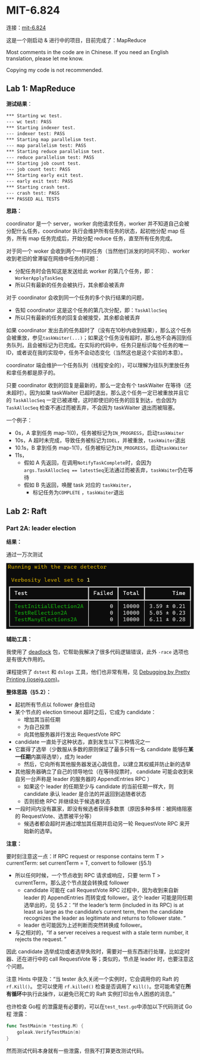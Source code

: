 # MIT-6.824

连接：[mit-6.824](https://pdos.csail.mit.edu/6.824/schedule.html)

这是一个刚启动 & 进行中的项目，目前完成了：MapReduce

Most comments in the code are in Chinese. If you need an English translation, please let me know.

Copying my code is not recommended.

## Lab 1: MapReduce

**测试结果**：

```text
*** Starting wc test.
--- wc test: PASS
*** Starting indexer test.
--- indexer test: PASS
*** Starting map parallelism test.
--- map parallelism test: PASS
*** Starting reduce parallelism test.
--- reduce parallelism test: PASS
*** Starting job count test.
--- job count test: PASS
*** Starting early exit test.
--- early exit test: PASS
*** Starting crash test.
--- crash test: PASS
*** PASSED ALL TESTS
```

**思路：**

coordinator 是一个 server，worker 向他请求任务，worker 并不知道自己会被分配什么任务，coordinator 执行会维护所有任务的状态，起初他分配 map 任务，所有 map 任务完成后，开始分配 reduce 任务，直至所有任务完成。

对于同一个 woker 会收到两个一样的任务（当然他们派发的时间不同）、worker 收到老旧的曾滞留在网络中任务的问题：

- 分配任务时会告知这是发送给此 worker 的第几个任务，即：`WorkerApplyTaskSeq`
- 所以只有最新的任务会被执行，其余都会被丢弃

对于 coordinator 会收到同一个任务的多个执行结果的问题，

- 告知 coordinator 这是这个任务的第几次分配，即：`TaskAllocSeq`
- 所以只有最新的任务的回复会被接受，其余都会被丢弃

如果 coordinator 发出去的任务超时了（没有在10秒内收到结果），那么这个任务会被重放，参见`taskWaiter(...)`；如果这个任务没有超时，那么他不会再回到任务队列，且会被标记为已完成。在实际的代码中，任务只是标识每个任务的唯一ID，或者说在我的实现中，任务不会动态变化（当然这也是这个实验的本意）。

coordinator 端会维护一个任务队列（线程安全的），可以理解为往队列里放任务和拿任务都是原子的。

只要 coordinator 收到的回复是最新的，那么一定会有个 taskWaiter 在等待（还未超时）。因为如果 taskWaiter 已超时退出，那么这个任务一定已被重放并且它的 `TaskAllocSeq` 一定已被递增，这时即使旧的任务的回复到达，也会因为 `TaskAllocSeq` 检查不通过而被丢弃，不会因为 taskWaiter 退出而被阻塞。

一个例子：

- 0s，A 拿到任务 map-1(0)，任务被标记为`IN_PROGRESS`，启动`taskWaiter`
- 10s，A 超时未完成，导致任务被标记为`IDEL`，并被重放，`taskWaiter`退出
- 10.1s，B 拿到任务 map-1(1)，任务被标记为`IN_PROGRESS`，启动`taskWaiter`
- 11s，
  - 假如 A 先返回，在调用`NotifyTaskComplete`时，会因为`args.TaskAllocSeq == latestSeq`无法通过而被丢弃，`taskWaiter`仍在等待
  - 假如 B 先返回，唤醒  task 对应的 `taskWaiter`，
    - 标记任务为`COMPLETE` ，`taskWaiter`退出

## Lab 2: Raft

### Part 2A: leader election

**结果：**

通过一万次测试

![image-20230521111413992](README.assets/image-20230521111413992.png)

**辅助工具：**

我使用了 [deadlock](https://pkg.go.dev/github.com/sasha-s/go-deadlock#section-readme) 包，它帮助我解决了很多代码逻辑错误，此外 `-race` 选项也是有很大作用的。

课程提供了 `dstest` 和 `dslogs` 工具，他们也非常有用，见 [Debugging by Pretty Printing (josejg.com)](https://blog.josejg.com/debugging-pretty/)。

**整体思路（§5.2）：**

- 起初所有节点以 follower 身份启动
- 某个节点的 election timeout 超时之后，它成为 candidate：
  - 增加其当前任期
  - 为自己投票
  - 向其他服务器并行发出 RequestVote RPC 
-  candidate 一直处于这种状态，直到发生以下三种情况之一 
  - 它赢得了选举（少数服从多数的原则保证了最多只有一名 candidate 能够在**某一任期**内赢得选举），成为 leader
    - 然后，它向所有其他服务器发送心跳信息，以建立其权威并防止新的选举  
  - 其他服务器确立了自己的领导地位（在等待投票时， candidate 可能会收到来自另一台声称是 leader 的服务器的 AppendEntries RPC ）
    - 如果这个 leader 的任期至少与 candidate 的当前任期一样大，则 candidate 承认 leader 是合法的并返回到追随者状态
    - 否则拒绝 RPC 并继续处于候选者状态  
  - 一段时间内没有赢家，即没有候选者获得多数票（原因多种多样：被网络阻塞的 RequestVote、选票被平分等）
    - 候选者都会超时并通过增加其任期并启动另一轮 RequestVote RPC 来开始新的选举。  

**注意：**

要时刻注意这一点：If RPC request or response contains term T > currentTerm: set currentTerm = T, convert to follower (§5.1)

- 所以任何时候，一个节点收到 RPC 请求或响应，只要 term T > currentTerm，那么这个节点就会转换成 follower
  - candidate 可能在 call RequestVote RPC 过程中，因为收到来自新 leader 的 AppendEntries 而转变成 follower。这个 leader 可能是同任期选举出的，见 §5.2：“If the leader’s term (included in its RPC) is at least as large as the candidate’s current term, then the candidate recognizes the leader as legitimate and returns to follower state.  “
  - leader 也可能因为上述判断而突然转换成 follower。
- 与之相对的，“If a server receives a request with a stale term number, it rejects the request.  ”

因此 candidate 选举成功或者选举失败时，需要对一些东西进行处理，比如定时器、还在进行中的 call  RequestVote 等；类似的，节点是 leader 时，也要注意这个问题。

注意 Hints 中提及：“当 tester 永久关闭一个实例时，它会调用你的 Raft 的 `rf.Kill()`。 您可以使用 `rf.killed()` 检查是否调用了 `Kill()`。您可能希望在**所有循环**中执行此操作，以避免已死亡的 Raft 实例打印出令人困惑的消息。”

也许检查 Go程 的泄露是有必要的，可以在`test_test.go`中添加以下代码测试 Go程 泄露：

```go
func TestMain(m *testing.M) {
	goleak.VerifyTestMain(m)
}
```

然而测试代码本身就有一些泄露，但我不打算更改测试代码。
